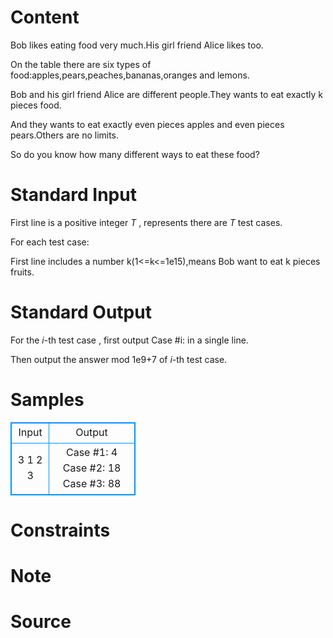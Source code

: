 
# Content

Bob likes eating food very much.His girl friend Alice likes too.

On the table there are six types of food:apples,pears,peaches,bananas,oranges and lemons.

Bob and his girl friend Alice are different people.They wants to eat exactly k pieces food.

And they wants to eat exactly even pieces apples and even pieces pears.Others are no limits.

So do you know how many different ways to eat these food?

# Standard Input

First line is a positive integer $T$ , represents there are $T$ test cases.

For each test case:

First line includes a number k(1<=k<=1e15),means Bob want to eat k pieces fruits.

# Standard Output

For the $i$-th test case , first output Case #i: in a single line.

Then output the answer mod 1e9+7 of $i$-th test case.

# Samples

<style>
        table,table tr th, table tr td { border:1px solid #0094ff; }
        table { width: 200px; min-height: 25px; line-height: 25px; text-align: center; border-collapse: collapse;}   
    </style>
<table>
	<tr>
		<td>Input</td>
		<td>Output</td>
	</tr>
<tr><td>3
1
2
3</td><td>Case #1: 4
Case #2: 18
Case #3: 88</td></tr></table>


# Constraints



# Note



# Source


